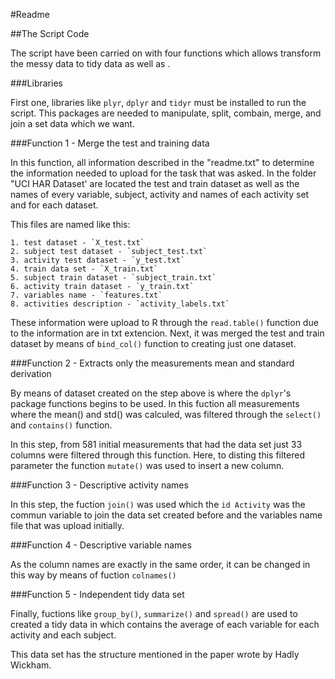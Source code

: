 #Readme



##The Script Code

The script have been carried on with four functions which allows transform the messy data to tidy data as well as . 

###Libraries

First one, libraries like `plyr`, `dplyr` and `tidyr` must be installed to run the script. This packages are needed to manipulate, split, combain, merge, and join a set data which we want.

###Function 1 - Merge the test and training data

In this function, all information described in the "readme.txt" to determine the information needed to upload for the task that was asked. In the folder "UCI HAR Dataset' are located the test and train dataset as well as the names of every variable, subject, activity and names of each activity set and for each dataset.

This files are named like this:

	1. test dataset - `X_test.txt`
	2. subject test dataset - `subject_test.txt`
	3. activity test dataset - `y_test.txt`
	4. train data set - `X_train.txt`
	5. subject train dataset - `subject_train.txt`
	6. activity train dataset - `y_train.txt`
	7. variables name - `features.txt`
	8. activities description - `activity_labels.txt`

These information were upload to R through the `read.table()` function due to the information are in txt extencion. Next, it was merged the test and train dataset by means of `bind_col()` function to creating just one dataset.

###Function 2 - Extracts only the measurements mean and standard derivation

By means of dataset created on the step above is where the `dplyr`'s package functions begins to be used. In this fuction all measurements where the mean() and std() was calculed, was filtered through the `select()` and `contains()` function. 

In this step, from 581 initial measurements that had the data set just 33 columns were filtered through this function. Here, to disting this filtered parameter the function `mutate()` was used to insert a new column.

###Function 3 - Descriptive activity names

In this step, the fuction `join()` was used which the `id Activity` was the commun variable to join the data set created before and the variables name file that was upload initially.

###Function 4 - Descriptive variable names

As the column names are exactly in the same order, it can be changed in this way by means of fuction `colnames()`

###Function 5 - Independent tidy data set

Finally, fuctions like `group_by()`, `summarize()` and `spread()` are used to created a tidy data in which contains the average of each variable for each activity and each subject.

This data set has the structure mentioned in the paper wrote by Hadly Wickham.

